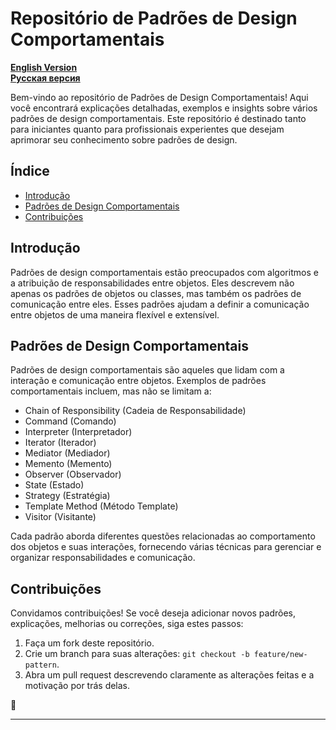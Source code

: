 # Repositório de Padrões de Design Comportamentais

[**English Version**](/README.md) </br>
[**Pусская версия**](/ru/README.md)

Bem-vindo ao repositório de Padrões de Design Comportamentais! Aqui você encontrará explicações detalhadas, exemplos e insights sobre vários padrões de design comportamentais. Este repositório é destinado tanto para iniciantes quanto para profissionais experientes que desejam aprimorar seu conhecimento sobre padrões de design.

## Índice

- [Introdução](#introdução)
- [Padrões de Design Comportamentais](#padrões-de-design-comportamentais)
- [Contribuições](#contribuições)

## Introdução

Padrões de design comportamentais estão preocupados com algoritmos e a atribuição de responsabilidades entre objetos. Eles descrevem não apenas os padrões de objetos ou classes, mas também os padrões de comunicação entre eles. Esses padrões ajudam a definir a comunicação entre objetos de uma maneira flexível e extensível.

## Padrões de Design Comportamentais

Padrões de design comportamentais são aqueles que lidam com a interação e comunicação entre objetos. Exemplos de padrões comportamentais incluem, mas não se limitam a:

- Chain of Responsibility (Cadeia de Responsabilidade)
- Command (Comando)
- Interpreter (Interpretador)
- Iterator (Iterador)
- Mediator (Mediador)
- Memento (Memento)
- Observer (Observador)
- State (Estado)
- Strategy (Estratégia)
- Template Method (Método Template)
- Visitor (Visitante)

Cada padrão aborda diferentes questões relacionadas ao comportamento dos objetos e suas interações, fornecendo várias técnicas para gerenciar e organizar responsabilidades e comunicação.

## Contribuições

Convidamos contribuições! Se você deseja adicionar novos padrões, explicações, melhorias ou correções, siga estes passos:

1. Faça um fork deste repositório.
2. Crie um branch para suas alterações: `git checkout -b feature/new-pattern`.
3. Abra um pull request descrevendo claramente as alterações feitas e a motivação por trás delas.

🚀

---